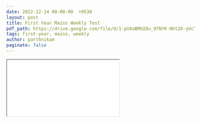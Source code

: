 ```yaml
---
date: 2022-12-24 00:00:00  +0530
layout: post
title: First Year Mains Weekly Test
pdf_path: https://drive.google.com/file/d/1-pU4aBMGI8u_97NYK-Nht2O-yUcYDBxJ/preview?usp=drive_link
tags: first-year, mains, weekly
author: parthnikam
paginate: false
---
```


<iframe class="embed-pdf" src="{{ page.pdf_path }}#toolbar=0" seamless="seamless" scrolling="no" style="overflow:hidden"></iframe>

